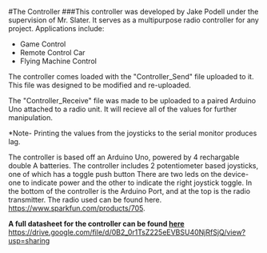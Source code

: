 #The Controller
###This controller was developed by Jake Podell under the supervision of Mr. Slater. It serves as a multipurpose radio controller for any project. Applications include:

+ Game Control
+ Remote Control Car
+ Flying Machine Control

The controller comes loaded with the "Controller_Send" file uploaded to it. This file was designed to be modified and re-uploaded.

The "Controller_Receive" file was made to be uploaded to a paired Arduino Uno attached to a radio unit. It will recieve all of the values for further manipulation.

*Note- Printing the values from the joysticks to the serial monitor produces lag.

The controller is based off an Arduino Uno, powered by 4 rechargable double A batteries. The controller includes 2 potentiometer based joysticks, one of which has a toggle push button There are two leds on the device- one to indicate power and the other to indicate the right joystick toggle. In the bottom of the controller is the Arduino Port, and at the top is the radio transmitter. The radio used can be found here. https://www.sparkfun.com/products/705.

<strong>A full datasheet for the controller can be found <a href ="https://drive.google.com/file/d/0B2_0r1TsZ225eEVBSU40NjRfSjQ/view?usp=sharing">here</a></strong>
https://drive.google.com/file/d/0B2_0r1TsZ225eEVBSU40NjRfSjQ/view?usp=sharing
